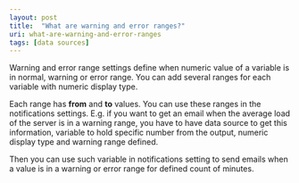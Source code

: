 ```yaml
---
layout: post
title:  "What are warning and error ranges?"
uri: what-are-warning-and-error-ranges
tags: [data sources]
---
```


<p>
    Warning and error range settings define when numeric value of a variable is in <span class="t-normal">normal</span>,
    <span class="t-warn">warning</span> or <span class="t-error">error</span> range. You can add several ranges for each
    variable with numeric display type.
</p>

<!--more-->

<p>
    Each range has <strong>from</strong> and <strong>to</strong> values. You can use these ranges in the notifications
    settings. E.g. if you want to get an email when the average load of the server is in a warning range, you have to
    have data source to get this information, variable to hold specific number from the output, numeric display type and
    warning range defined.
</p>

<p>
    Then you can use such variable in notifications setting to send emails when a value is in a warning or error range
    for defined count of minutes.
</p>

<!-- todo [notification settings link] -->
